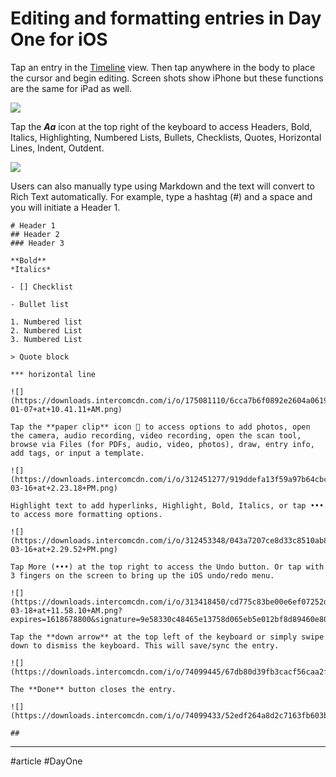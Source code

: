 # Editing and formatting entries in Day One for iOS

Tap an entry in the [Timeline](http://help.dayoneapp.com/day-one-2-0/journal-views-in-day-one-ios) view. Then tap anywhere in the body to place the cursor and begin editing. Screen shots show iPhone but these functions are the same for iPad as well. 

![](https://downloads.intercomcdn.com/i/o/74098941/7ee9b9cfdab36ae831e58332/Tap+to+edit.png)

Tap the **_Aa_** icon at the top right of the keyboard to access Headers, Bold, Italics, Highlighting, Numbered Lists, Bullets, Checklists, Quotes, Horizontal Lines, Indent, Outdent. 

![](https://downloads.intercomcdn.com/i/o/312452371/8bab2f151b28eadebd34f974/iPhone+formatting.png)

Users can also manually type using Markdown and the text will convert to Rich Text automatically. For example, type a hashtag (#) and a space and you will initiate a Header 1. 
    
    
    # Header 1  
    ## Header 2  
    ### Header 3  
      
    **Bold**  
    *Italics*  
      
    - [] Checklist  
      
    - Bullet list  
      
    1. Numbered list  
    2. Numbered List  
    3. Numbered List  
      
    > Quote block  
      
    *** horizontal line
    
    ![](https://downloads.intercomcdn.com/i/o/175081110/6cca7b6f0892e2604a061900/Screen+Shot+2020-01-07+at+10.41.11+AM.png)
    
    Tap the **paper clip** icon 📎 to access options to add photos, open the camera, audio recording, video recording, open the scan tool, browse via Files (for PDFs, audio, video, photos), draw, entry info, add tags, or input a template.
    
    ![](https://downloads.intercomcdn.com/i/o/312451277/919ddefa13f59a97b64cbc03/Screen+Shot+2021-03-16+at+2.23.18+PM.png)
    
    Highlight text to add hyperlinks, Highlight, Bold, Italics, or tap ••• to access more formatting options. 
    
    ![](https://downloads.intercomcdn.com/i/o/312453348/043a7207ce8d33c8510ab86d/Screen+Shot+2021-03-16+at+2.29.52+PM.png)
    
    Tap More (•••) at the top right to access the Undo button. Or tap with 3 fingers on the screen to bring up the iOS undo/redo menu. 
    
    ![](https://downloads.intercomcdn.com/i/o/313418450/cd775c83be00e6ef07252dc4/Screen+Shot+2021-03-18+at+11.58.10+AM.png?expires=1618678800&signature=9e58330c48465e13758d065eb5e012bf8d89460e80e05dac9bead433b4f47d68)
    
    Tap the **down arrow** at the top left of the keyboard or simply swipe down to dismiss the keyboard. This will save/sync the entry. 
    
    ![](https://downloads.intercomcdn.com/i/o/74099445/67db80d39fb3cacf56caa2f2/dismiss+keyboard.png)
    
    The **Done** button closes the entry. 
    
    ![](https://downloads.intercomcdn.com/i/o/74099433/52edf264a8d2c7163fb603b2/Done+to+close+entry.png)
    
    ## 
    
    
    
    
    


___

#article #DayOne